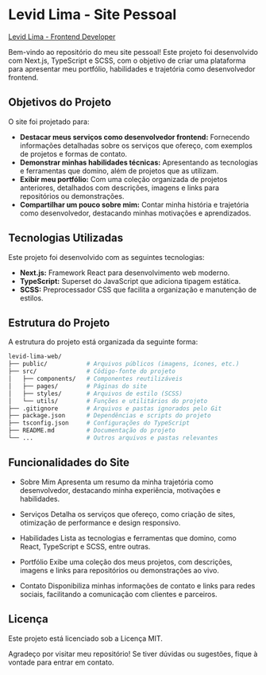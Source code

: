 # Levid Lima - Site Pessoal 

[Levid Lima - Frontend Developer](https://levid-lima-web.vercel.app/) 

Bem-vindo ao repositório do meu site pessoal! Este projeto foi desenvolvido com Next.js, TypeScript e SCSS, com o objetivo de criar uma plataforma para apresentar meu portfólio, habilidades e trajetória como desenvolvedor frontend.

## Objetivos do Projeto

O site foi projetado para:

- **Destacar meus serviços como desenvolvedor frontend:** Fornecendo informações detalhadas sobre os serviços que ofereço, com exemplos de projetos e formas de contato.
- **Demonstrar minhas habilidades técnicas:** Apresentando as tecnologias e ferramentas que domino, além de projetos que as utilizam.
- **Exibir meu portfólio:** Com uma coleção organizada de projetos anteriores, detalhados com descrições, imagens e links para repositórios ou demonstrações.
- **Compartilhar um pouco sobre mim:** Contar minha história e trajetória como desenvolvedor, destacando minhas motivações e aprendizados.

## Tecnologias Utilizadas

Este projeto foi desenvolvido com as seguintes tecnologias:

- **Next.js:** Framework React para desenvolvimento web moderno.
- **TypeScript:** Superset do JavaScript que adiciona tipagem estática.
- **SCSS:** Preprocessador CSS que facilita a organização e manutenção de estilos.

## Estrutura do Projeto

A estrutura do projeto está organizada da seguinte forma:

```bash
levid-lima-web/
├── public/           # Arquivos públicos (imagens, ícones, etc.)
├── src/              # Código-fonte do projeto
│   ├── components/   # Componentes reutilizáveis
│   ├── pages/        # Páginas do site
│   ├── styles/       # Arquivos de estilo (SCSS)
│   └── utils/        # Funções e utilitários do projeto
├── .gitignore        # Arquivos e pastas ignorados pelo Git
├── package.json      # Dependências e scripts do projeto
├── tsconfig.json     # Configurações do TypeScript
├── README.md         # Documentação do projeto
└── ...               # Outros arquivos e pastas relevantes
```

## Funcionalidades do Site

- Sobre Mim
Apresenta um resumo da minha trajetória como desenvolvedor, destacando minha experiência, motivações e habilidades.

- Serviços
Detalha os serviços que ofereço, como criação de sites, otimização de performance e design responsivo.

- Habilidades
Lista as tecnologias e ferramentas que domino, como React, TypeScript e SCSS, entre outras.

- Portfólio
Exibe uma coleção dos meus projetos, com descrições, imagens e links para repositórios ou demonstrações ao vivo.

- Contato
Disponibiliza minhas informações de contato e links para redes sociais, facilitando a comunicação com clientes e parceiros.

## Licença
Este projeto está licenciado sob a Licença MIT.

Agradeço por visitar meu repositório! Se tiver dúvidas ou sugestões, fique à vontade para entrar em contato.
